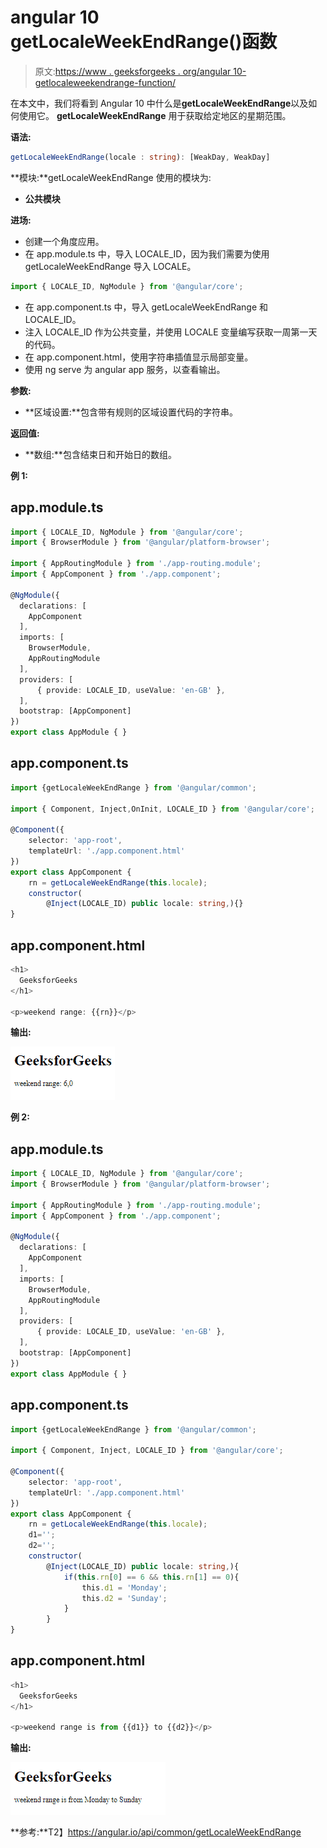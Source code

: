 # angular 10 getLocaleWeekEndRange()函数

> 原文:[https://www . geeksforgeeks . org/angular 10-getlocaleweekendrange-function/](https://www.geeksforgeeks.org/angular10-getlocaleweekendrange-function/)

在本文中，我们将看到 Angular 10 中什么是**getLocaleWeekEndRange**以及如何使用它。 **getLocaleWeekEndRange** 用于获取给定地区的星期范围。

**语法:**

```ts
getLocaleWeekEndRange(locale : string): [WeakDay, WeakDay]

```

**模块:**getLocaleWeekEndRange 使用的模块为:

*   **公共模块**

**进场:**

*   创建一个角度应用。
*   在 app.module.ts 中，导入 LOCALE_ID，因为我们需要为使用 getLocaleWeekEndRange 导入 LOCALE。

```ts
import { LOCALE_ID, NgModule } from '@angular/core';
```

*   在 app.component.ts 中，导入 getLocaleWeekEndRange 和 LOCALE_ID。
*   注入 LOCALE_ID 作为公共变量，并使用 LOCALE 变量编写获取一周第一天的代码。
*   在 app.component.html，使用字符串插值显示局部变量。
*   使用 ng serve 为 angular app 服务，以查看输出。

**参数:**

*   **区域设置:**包含带有规则的区域设置代码的字符串。

**返回值:**

*   **数组:**包含结束日和开始日的数组。

**例 1:**

## app.module.ts

```ts
import { LOCALE_ID, NgModule } from '@angular/core';
import { BrowserModule } from '@angular/platform-browser';

import { AppRoutingModule } from './app-routing.module';
import { AppComponent } from './app.component';

@NgModule({
  declarations: [
    AppComponent
  ],
  imports: [
    BrowserModule,
    AppRoutingModule
  ],
  providers: [
      { provide: LOCALE_ID, useValue: 'en-GB' },
  ],
  bootstrap: [AppComponent]
})
export class AppModule { }
```

## app.component.ts

```ts
import {getLocaleWeekEndRange } from '@angular/common';

import { Component, Inject,OnInit, LOCALE_ID } from '@angular/core';

@Component({
    selector: 'app-root',
    templateUrl: './app.component.html'
})
export class AppComponent {
    rn = getLocaleWeekEndRange(this.locale);
    constructor(
        @Inject(LOCALE_ID) public locale: string,){}
}
```

## app.component.html

```ts
<h1>
  GeeksforGeeks
</h1>

<p>weekend range: {{rn}}</p>
```

**输出:**

![](img/78dfcb52bf4a551aaaaf9101611149b6.png)

**例 2:**

## app.module.ts

```ts
import { LOCALE_ID, NgModule } from '@angular/core';
import { BrowserModule } from '@angular/platform-browser';

import { AppRoutingModule } from './app-routing.module';
import { AppComponent } from './app.component';

@NgModule({
  declarations: [
    AppComponent
  ],
  imports: [
    BrowserModule,
    AppRoutingModule
  ],
  providers: [
      { provide: LOCALE_ID, useValue: 'en-GB' },
  ],
  bootstrap: [AppComponent]
})
export class AppModule { }
```

## app.component.ts

```ts
import {getLocaleWeekEndRange } from '@angular/common';

import { Component, Inject, LOCALE_ID } from '@angular/core';

@Component({
    selector: 'app-root',
    templateUrl: './app.component.html'
})
export class AppComponent {
    rn = getLocaleWeekEndRange(this.locale);
    d1='';
    d2='';
    constructor(
        @Inject(LOCALE_ID) public locale: string,){
            if(this.rn[0] == 6 && this.rn[1] == 0){
                this.d1 = 'Monday';
                this.d2 = 'Sunday';
            }
        }
}
```

## app.component.html

```ts
<h1>
  GeeksforGeeks
</h1>

<p>weekend range is from {{d1}} to {{d2}}</p>
```

**输出:**

![](img/d5d60d7d0d490ba1ba4a7b1adeec8a6b.png)

**参考:**T2】https://angular.io/api/common/getLocaleWeekEndRange